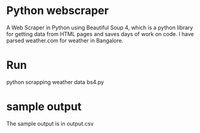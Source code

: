 # Python webscraper

A Web Scraper in Python using Beautiful Soup 4, which is a python library for getting data from HTML pages and saves days of work on code. I have parsed weather.com for weather in Bangalore.

# Run 

python scrapping weather data bs4.py

# sample output

The sample output is in output.csv



